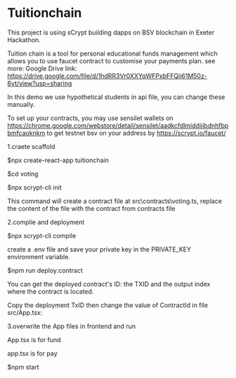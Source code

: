 # Tuitionchain
This project is using sCrypt building dapps on BSV blockchain in Exeter Hackathon.

Tuition chain is a tool for personal educational funds management which allows you to use faucet contract to customise your payments plan. see more: Google Drive link: https://drive.google.com/file/d/1hdRR3Vr0XXYqWFPxbFFQij61M50z-6yt/view?usp=sharing

In this demo we use hypothetical students in api file, you can change these manually. 

To set up your contracts, you may use sensilet wallets on https://chrome.google.com/webstore/detail/sensilet/aadkcfdlmiddiiibdnhfbpbmfcaoknkm to get testnet bsv on your address by https://scrypt.io/faucet/

1.craete scaffold

$npx create-react-app tuitionchain

$cd voting

$npx scrypt-cli init

This command will create a contract file at src\contracts\voting.ts, replace the content of the file with the contract from contracts file

2.complie and deployment

$npx scrypt-cli compile

create a .env file and save your private key in the PRIVATE_KEY environment variable.

$npm run deploy:contract

You can get the deployed contract's ID: the TXID and the output index where the contract is located.

Copy the deployment TxID then change the value of ContractId in file src/App.tsx:

3.overwrite the App files in frontend and run

App.tsx is for fund

app.tsx is for pay

$npm start
